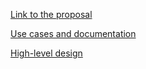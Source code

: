 [Link to the proposal](https://docs.google.com/document/d/1hfBLvl_FkP1JtgBj5t3raP8HmeuQY9Zg8p_4lSNKdDI/edit?usp=sharing)

[Use cases and documentation](https://docs.google.com/document/d/1l0agazWrUOcKCruIe34M2wXwE6h7rFUaXPE32aPi_FA/edit)

[High-level design](https://docs.google.com/document/d/11GJTnJUQ8J-Fb4-x7DVcRWhVzBOi4LK4IJF5PmA7GwQ/edit?usp=sharing)
